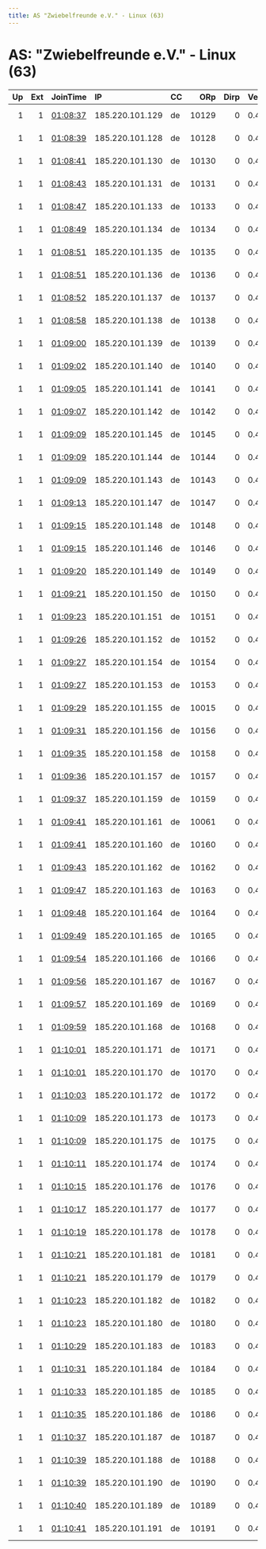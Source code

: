 ```yaml
---
title: AS "Zwiebelfreunde e.V." - Linux (63)
---
```


# AS: "Zwiebelfreunde e.V." - Linux (63)

|   Up |   Ext | JoinTime                                                                                              | IP              | CC   |   ORp |   Dirp | Version   | Contact                   | Nickname    |   eFamMembers |
|-----:|------:|:------------------------------------------------------------------------------------------------------|:----------------|:-----|------:|-------:|:----------|:--------------------------|:------------|--------------:|
|    1 |     1 | [01:08:37](https://nusenu.github.io/OrNetStats/w/relay/293F149DD1971492E31779AA12CCE7C545BF5088.html) | 185.220.101.129 | de   | 10129 |      0 | 0.4.6.8   | url:relayon.org proof:uri | relayon0129 |           127 |
|    1 |     1 | [01:08:39](https://nusenu.github.io/OrNetStats/w/relay/16A2165A0B0FD4BF24A337373378863E3A7633A2.html) | 185.220.101.128 | de   | 10128 |      0 | 0.4.6.8   | url:relayon.org proof:uri | relayon0128 |           127 |
|    1 |     1 | [01:08:41](https://nusenu.github.io/OrNetStats/w/relay/71F7BD26BBF6EAF711B71A7685815E00809EF261.html) | 185.220.101.130 | de   | 10130 |      0 | 0.4.6.8   | url:relayon.org proof:uri | relayon0130 |           127 |
|    1 |     1 | [01:08:43](https://nusenu.github.io/OrNetStats/w/relay/42CFF0CAAF7EB5E86B358DB047DCFE53B64856EB.html) | 185.220.101.131 | de   | 10131 |      0 | 0.4.6.8   | url:relayon.org proof:uri | relayon0131 |           127 |
|    1 |     1 | [01:08:47](https://nusenu.github.io/OrNetStats/w/relay/B6BAB95C30B2A1FF75B80B5E2B0895B97FF87D2F.html) | 185.220.101.133 | de   | 10133 |      0 | 0.4.6.8   | url:relayon.org proof:uri | relayon0133 |           127 |
|    1 |     1 | [01:08:49](https://nusenu.github.io/OrNetStats/w/relay/737644B446B769B01F6F4597EB05D03607D6FFF3.html) | 185.220.101.134 | de   | 10134 |      0 | 0.4.6.8   | url:relayon.org proof:uri | relayon0134 |           127 |
|    1 |     1 | [01:08:51](https://nusenu.github.io/OrNetStats/w/relay/7CC686289752FDA026E8B22246EDE0979D1B7B04.html) | 185.220.101.135 | de   | 10135 |      0 | 0.4.6.8   | url:relayon.org proof:uri | relayon0135 |           127 |
|    1 |     1 | [01:08:51](https://nusenu.github.io/OrNetStats/w/relay/DEAFF8BA64CC7898AFC5D94A1BCFA87FFFCF5657.html) | 185.220.101.136 | de   | 10136 |      0 | 0.4.6.8   | url:relayon.org proof:uri | relayon0136 |           127 |
|    1 |     1 | [01:08:52](https://nusenu.github.io/OrNetStats/w/relay/F9408C144B36D78A47BABB0BB53DFF671D23BE51.html) | 185.220.101.137 | de   | 10137 |      0 | 0.4.6.8   | url:relayon.org proof:uri | relayon0137 |           127 |
|    1 |     1 | [01:08:58](https://nusenu.github.io/OrNetStats/w/relay/331CEE19F311204CB732FF8DB5694C4DF32F3B26.html) | 185.220.101.138 | de   | 10138 |      0 | 0.4.6.8   | url:relayon.org proof:uri | relayon0138 |           127 |
|    1 |     1 | [01:09:00](https://nusenu.github.io/OrNetStats/w/relay/3FBBE55B719D0B8547E7EB75F014393E3736AED4.html) | 185.220.101.139 | de   | 10139 |      0 | 0.4.6.8   | url:relayon.org proof:uri | relayon0139 |           127 |
|    1 |     1 | [01:09:02](https://nusenu.github.io/OrNetStats/w/relay/F211A7031A14FB0DA13D467F6C1B98FDC3F2A559.html) | 185.220.101.140 | de   | 10140 |      0 | 0.4.6.8   | url:relayon.org proof:uri | relayon0140 |           127 |
|    1 |     1 | [01:09:05](https://nusenu.github.io/OrNetStats/w/relay/2E9030B90B0599BB20E4332DAA88D8858C8DDD7F.html) | 185.220.101.141 | de   | 10141 |      0 | 0.4.6.8   | url:relayon.org proof:uri | relayon0141 |           127 |
|    1 |     1 | [01:09:07](https://nusenu.github.io/OrNetStats/w/relay/27A145F2EC4528E702B0BEFB229FBFA96A0C7BA6.html) | 185.220.101.142 | de   | 10142 |      0 | 0.4.6.8   | url:relayon.org proof:uri | relayon0142 |           127 |
|    1 |     1 | [01:09:09](https://nusenu.github.io/OrNetStats/w/relay/22552EC1CEA14A6B418FA9E8479EDEFB079535F1.html) | 185.220.101.145 | de   | 10145 |      0 | 0.4.6.8   | url:relayon.org proof:uri | relayon0145 |           127 |
|    1 |     1 | [01:09:09](https://nusenu.github.io/OrNetStats/w/relay/872D0A0DEBE914EC3C3E3105B7A8CC157662FA68.html) | 185.220.101.144 | de   | 10144 |      0 | 0.4.6.8   | url:relayon.org proof:uri | relayon0144 |           127 |
|    1 |     1 | [01:09:09](https://nusenu.github.io/OrNetStats/w/relay/B23F3E3D66658CCBD83AAA977093E4B652B834A4.html) | 185.220.101.143 | de   | 10143 |      0 | 0.4.6.8   | url:relayon.org proof:uri | relayon0143 |           127 |
|    1 |     1 | [01:09:13](https://nusenu.github.io/OrNetStats/w/relay/6854BE1FF67606E28B6A500C25BE3CFCE4F53DD0.html) | 185.220.101.147 | de   | 10147 |      0 | 0.4.6.8   | url:relayon.org proof:uri | relayon0147 |           127 |
|    1 |     1 | [01:09:15](https://nusenu.github.io/OrNetStats/w/relay/3C363C8B45D21ED2C656A0ED73B947F5469C5199.html) | 185.220.101.148 | de   | 10148 |      0 | 0.4.6.8   | url:relayon.org proof:uri | relayon0148 |           127 |
|    1 |     1 | [01:09:15](https://nusenu.github.io/OrNetStats/w/relay/914B3AB3FCF39CEBE15FFF743C0AC1614591E966.html) | 185.220.101.146 | de   | 10146 |      0 | 0.4.6.8   | url:relayon.org proof:uri | relayon0146 |           127 |
|    1 |     1 | [01:09:20](https://nusenu.github.io/OrNetStats/w/relay/DC44E351DF9681D6999A1E59D83077D4047FEDF5.html) | 185.220.101.149 | de   | 10149 |      0 | 0.4.6.8   | url:relayon.org proof:uri | relayon0149 |           127 |
|    1 |     1 | [01:09:21](https://nusenu.github.io/OrNetStats/w/relay/926A3B4E63A4B641D5144090AECB6BC992F32E16.html) | 185.220.101.150 | de   | 10150 |      0 | 0.4.6.8   | url:relayon.org proof:uri | relayon0150 |           127 |
|    1 |     1 | [01:09:23](https://nusenu.github.io/OrNetStats/w/relay/EA6BD20181D488A83B25541275B374F5BA1AA45A.html) | 185.220.101.151 | de   | 10151 |      0 | 0.4.6.8   | url:relayon.org proof:uri | relayon0151 |           127 |
|    1 |     1 | [01:09:26](https://nusenu.github.io/OrNetStats/w/relay/B9DA7E83EEA60B91D7B18A272F38B5F6AC7D33C7.html) | 185.220.101.152 | de   | 10152 |      0 | 0.4.6.8   | url:relayon.org proof:uri | relayon0152 |           127 |
|    1 |     1 | [01:09:27](https://nusenu.github.io/OrNetStats/w/relay/0ADDA48046EFCD0EDFD28F2461BC27B755932D95.html) | 185.220.101.154 | de   | 10154 |      0 | 0.4.6.8   | url:relayon.org proof:uri | relayon0154 |           127 |
|    1 |     1 | [01:09:27](https://nusenu.github.io/OrNetStats/w/relay/54ACB278AA2ABD96F9150AB72B08A8A8B1E4A659.html) | 185.220.101.153 | de   | 10153 |      0 | 0.4.6.8   | url:relayon.org proof:uri | relayon0153 |           127 |
|    1 |     1 | [01:09:29](https://nusenu.github.io/OrNetStats/w/relay/D4CFB23D6880135B8BF20C820E59C34029153432.html) | 185.220.101.155 | de   | 10015 |      0 | 0.4.6.8   | url:relayon.org proof:uri | relayon0155 |           127 |
|    1 |     1 | [01:09:31](https://nusenu.github.io/OrNetStats/w/relay/7C34BB94624DD1194CAD0083ACB9251AEBE3BF8C.html) | 185.220.101.156 | de   | 10156 |      0 | 0.4.6.8   | url:relayon.org proof:uri | relayon0156 |           127 |
|    1 |     1 | [01:09:35](https://nusenu.github.io/OrNetStats/w/relay/21666A25FFB89D74B5F9577D6FA8BB7EA7CC77B2.html) | 185.220.101.158 | de   | 10158 |      0 | 0.4.6.8   | url:relayon.org proof:uri | relayon0158 |           127 |
|    1 |     1 | [01:09:36](https://nusenu.github.io/OrNetStats/w/relay/E53683EDF846E6D27C6685FA481935FB16339526.html) | 185.220.101.157 | de   | 10157 |      0 | 0.4.6.8   | url:relayon.org proof:uri | relayon0157 |           127 |
|    1 |     1 | [01:09:37](https://nusenu.github.io/OrNetStats/w/relay/07A2ADB079E1440927020D23B47B4358CCA585A8.html) | 185.220.101.159 | de   | 10159 |      0 | 0.4.6.8   | url:relayon.org proof:uri | relayon0159 |           127 |
|    1 |     1 | [01:09:41](https://nusenu.github.io/OrNetStats/w/relay/57D0CA93B069DCCC2C34BED2BDCBC71AF8C89D3F.html) | 185.220.101.161 | de   | 10061 |      0 | 0.4.6.8   | url:relayon.org proof:uri | relayon0161 |           127 |
|    1 |     1 | [01:09:41](https://nusenu.github.io/OrNetStats/w/relay/F1C28FCABCC61193B61E651B3210D4739B837F3C.html) | 185.220.101.160 | de   | 10160 |      0 | 0.4.6.8   | url:relayon.org proof:uri | relayon0160 |           127 |
|    1 |     1 | [01:09:43](https://nusenu.github.io/OrNetStats/w/relay/B4C4989666384C40914197A767E1D1D299E73676.html) | 185.220.101.162 | de   | 10162 |      0 | 0.4.6.8   | url:relayon.org proof:uri | relayon0162 |           127 |
|    1 |     1 | [01:09:47](https://nusenu.github.io/OrNetStats/w/relay/26C57F06BDECFF9968F65805CD9ECC9036B02AA9.html) | 185.220.101.163 | de   | 10163 |      0 | 0.4.6.8   | url:relayon.org proof:uri | relayon0163 |           127 |
|    1 |     1 | [01:09:48](https://nusenu.github.io/OrNetStats/w/relay/92B1634A7D1C35DDCEB34E0FC1229602D0AEDFB4.html) | 185.220.101.164 | de   | 10164 |      0 | 0.4.6.8   | url:relayon.org proof:uri | relayon0164 |           127 |
|    1 |     1 | [01:09:49](https://nusenu.github.io/OrNetStats/w/relay/5EF9F7FAEC180D0548F4C33F450D70CDE25AAC81.html) | 185.220.101.165 | de   | 10165 |      0 | 0.4.6.8   | url:relayon.org proof:uri | relayon0165 |           127 |
|    1 |     1 | [01:09:54](https://nusenu.github.io/OrNetStats/w/relay/950DCC0EBB3199B568501EC825BE7CC050EBE0E9.html) | 185.220.101.166 | de   | 10166 |      0 | 0.4.6.8   | url:relayon.org proof:uri | relayon0166 |           127 |
|    1 |     1 | [01:09:56](https://nusenu.github.io/OrNetStats/w/relay/B60B94FC0FD8DF6F2D9C611F77FC7EF66646A45C.html) | 185.220.101.167 | de   | 10167 |      0 | 0.4.6.8   | url:relayon.org proof:uri | relayon0167 |           127 |
|    1 |     1 | [01:09:57](https://nusenu.github.io/OrNetStats/w/relay/36D8A00885BCBFEB17312607C0877BFFD9330CF0.html) | 185.220.101.169 | de   | 10169 |      0 | 0.4.6.8   | url:relayon.org proof:uri | relayon0169 |           127 |
|    1 |     1 | [01:09:59](https://nusenu.github.io/OrNetStats/w/relay/A4FE9A1F6A7EB6A002A1F3DFA313A43390E22C6F.html) | 185.220.101.168 | de   | 10168 |      0 | 0.4.6.8   | url:relayon.org proof:uri | relayon0168 |           127 |
|    1 |     1 | [01:10:01](https://nusenu.github.io/OrNetStats/w/relay/48020D412674B13B083B9FF0A61222D121C67868.html) | 185.220.101.171 | de   | 10171 |      0 | 0.4.6.8   | url:relayon.org proof:uri | relayon0171 |           127 |
|    1 |     1 | [01:10:01](https://nusenu.github.io/OrNetStats/w/relay/FF450F683B7BE494703B90827DB2DBD05B624471.html) | 185.220.101.170 | de   | 10170 |      0 | 0.4.6.8   | url:relayon.org proof:uri | relayon0170 |           127 |
|    1 |     1 | [01:10:03](https://nusenu.github.io/OrNetStats/w/relay/C6B47E1F0D3C75F36FA00CF63ABABB984DD13A1A.html) | 185.220.101.172 | de   | 10172 |      0 | 0.4.6.8   | url:relayon.org proof:uri | relayon0172 |           127 |
|    1 |     1 | [01:10:09](https://nusenu.github.io/OrNetStats/w/relay/BC489671E2D42AD4C5FD289B389FE8401A28FDE0.html) | 185.220.101.173 | de   | 10173 |      0 | 0.4.6.8   | url:relayon.org proof:uri | relayon0173 |           127 |
|    1 |     1 | [01:10:09](https://nusenu.github.io/OrNetStats/w/relay/F03267E78461E198C7A8D3E825146895B19BFD1A.html) | 185.220.101.175 | de   | 10175 |      0 | 0.4.6.8   | url:relayon.org proof:uri | relayon0175 |           127 |
|    1 |     1 | [01:10:11](https://nusenu.github.io/OrNetStats/w/relay/4329C619B7EA274A6A9F610DD22863C7E1634756.html) | 185.220.101.174 | de   | 10174 |      0 | 0.4.6.8   | url:relayon.org proof:uri | relayon0174 |           127 |
|    1 |     1 | [01:10:15](https://nusenu.github.io/OrNetStats/w/relay/C86E4E0F69281F3152B420170A1E82599CC715B1.html) | 185.220.101.176 | de   | 10176 |      0 | 0.4.6.8   | url:relayon.org proof:uri | relayon0176 |           127 |
|    1 |     1 | [01:10:17](https://nusenu.github.io/OrNetStats/w/relay/57A371758FEEDEAA97A3E4E127C5190D306E7265.html) | 185.220.101.177 | de   | 10177 |      0 | 0.4.6.8   | url:relayon.org proof:uri | relayon0177 |           127 |
|    1 |     1 | [01:10:19](https://nusenu.github.io/OrNetStats/w/relay/D1C45FAAD766E810EDA2401335CC8EBDE8EA8526.html) | 185.220.101.178 | de   | 10178 |      0 | 0.4.6.8   | url:relayon.org proof:uri | relayon0178 |           127 |
|    1 |     1 | [01:10:21](https://nusenu.github.io/OrNetStats/w/relay/174490E075B23EF126BB145EF81FA932FA345D1D.html) | 185.220.101.181 | de   | 10181 |      0 | 0.4.6.8   | url:relayon.org proof:uri | relayon0181 |           127 |
|    1 |     1 | [01:10:21](https://nusenu.github.io/OrNetStats/w/relay/4F56DE76CDC2A296B6D637949207F904E5A20C21.html) | 185.220.101.179 | de   | 10179 |      0 | 0.4.6.8   | url:relayon.org proof:uri | relayon0179 |           127 |
|    1 |     1 | [01:10:23](https://nusenu.github.io/OrNetStats/w/relay/4C830D0B56E49ECBFCB114542600A1725DB1A1E7.html) | 185.220.101.182 | de   | 10182 |      0 | 0.4.6.8   | url:relayon.org proof:uri | relayon0182 |           127 |
|    1 |     1 | [01:10:23](https://nusenu.github.io/OrNetStats/w/relay/EF3CD6C1223940763ADD5D1A703D8D22809BFEAC.html) | 185.220.101.180 | de   | 10180 |      0 | 0.4.6.8   | url:relayon.org proof:uri | relayon0180 |           127 |
|    1 |     1 | [01:10:29](https://nusenu.github.io/OrNetStats/w/relay/CE6511968ACAA43402638D66A2FAC5F32F9A45C4.html) | 185.220.101.183 | de   | 10183 |      0 | 0.4.6.8   | url:relayon.org proof:uri | relayon0183 |           127 |
|    1 |     1 | [01:10:31](https://nusenu.github.io/OrNetStats/w/relay/993D31DDD72EFF8C3FBC5A4899DF85E062E4E0CA.html) | 185.220.101.184 | de   | 10184 |      0 | 0.4.6.8   | url:relayon.org proof:uri | relayon0184 |           127 |
|    1 |     1 | [01:10:33](https://nusenu.github.io/OrNetStats/w/relay/72CDE7793F029523509484439A35A05810301D0E.html) | 185.220.101.185 | de   | 10185 |      0 | 0.4.6.8   | url:relayon.org proof:uri | relayon0185 |           127 |
|    1 |     1 | [01:10:35](https://nusenu.github.io/OrNetStats/w/relay/3A7B07485E2F4DC45FB57761CAC59FA2C556AAFE.html) | 185.220.101.186 | de   | 10186 |      0 | 0.4.6.8   | url:relayon.org proof:uri | relayon0186 |           127 |
|    1 |     1 | [01:10:37](https://nusenu.github.io/OrNetStats/w/relay/0EC0515743B4C2883F908C528774A6E12E613B85.html) | 185.220.101.187 | de   | 10187 |      0 | 0.4.6.8   | url:relayon.org proof:uri | relayon0187 |           127 |
|    1 |     1 | [01:10:39](https://nusenu.github.io/OrNetStats/w/relay/8ABB1CE0BEACFF2C9F8B53B4C286614E52E57381.html) | 185.220.101.188 | de   | 10188 |      0 | 0.4.6.8   | url:relayon.org proof:uri | relayon0188 |           127 |
|    1 |     1 | [01:10:39](https://nusenu.github.io/OrNetStats/w/relay/9BAD1607C3A2328FBF26BC45AF46A7F8153D2BCC.html) | 185.220.101.190 | de   | 10190 |      0 | 0.4.6.8   | url:relayon.org proof:uri | relayon0190 |           127 |
|    1 |     1 | [01:10:40](https://nusenu.github.io/OrNetStats/w/relay/970A8832BAECDCCF5FBAD492F8D65C3C084B6F11.html) | 185.220.101.189 | de   | 10189 |      0 | 0.4.6.8   | url:relayon.org proof:uri | relayon0189 |           127 |
|    1 |     1 | [01:10:41](https://nusenu.github.io/OrNetStats/w/relay/201FF736CF3406134B2A62FE59C80F1480458811.html) | 185.220.101.191 | de   | 10191 |      0 | 0.4.6.8   | url:relayon.org proof:uri | relayon0191 |           127 |
